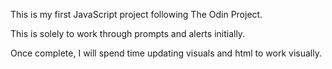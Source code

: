 This is my first JavaScript project following The Odin Project.

This is solely to work through prompts and alerts initially.

Once complete, I will spend time updating visuals and html to work visually.